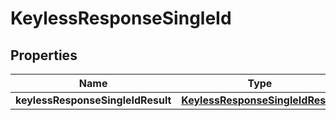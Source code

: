 # KeylessResponseSingleId

## Properties
Name | Type | Description | Notes
------------ | ------------- | ------------- | -------------
**keylessResponseSingleIdResult** | [**KeylessResponseSingleIdResult**](KeylessResponseSingleIdResult.md) |  |  [optional]
